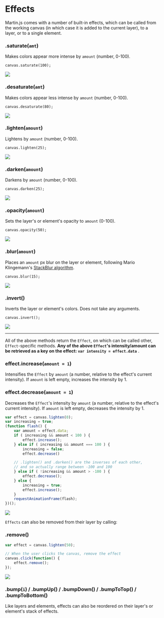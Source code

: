 # Effects

Martin.js comes with a number of built-in effects, which can be called from the working canvas (in which case it is added to the current layer), to a layer, or to a single element.

### .saturate(`amt`)

Makes colors appear more intense by `amount` (number, 0-100).

```
canvas.saturate(100);
```

<img id="martin-saturate" src="/images/bunny.jpg">

### .desaturate(`amt`)

Makes colors appear less intense by `amount` (number, 0-100).

```
canvas.desaturate(80);
```

<img id="martin-desaturate" src="/images/bunny.jpg">

### .lighten(`amount`)

Lightens by `amount` (number, 0-100).

```
canvas.lighten(25);
```

<img id="martin-lighten" src="/images/bunny.jpg">

### .darken(`amount`)

Darkens by `amount` (number, 0-100).

```
canvas.darken(25);
```

<img id="martin-darken" src="/images/bunny.jpg">

### .opacity(`amount`)

Sets the layer's or element's opacity to `amount` (0-100).

```
canvas.opacity(50);
```

<img id="martin-opacity" src="/images/bunny.jpg">

### .blur(`amount`)

Places an `amount` px blur on the layer or element, following Mario Klingemann's [StackBlur algorithm](https://github.com/Quasimondo/QuasimondoJS/blob/master/blur/StackBlur.js).

```
canvas.blur(15);
```

<img id="martin-blur" src="/images/bunny.jpg">

### .invert()

Inverts the layer or element's colors. Does not take any arguments.

```
canvas.invert();
```

<img id="martin-invert" src="/images/bunny.jpg">

<hr>

All of the above methods return the `Effect`, on which can be called other, `Effect`-specific methods. **Any of the above `Effect`'s intensity/amount can be retrieved as a key on the effect: `var intensity = effect.data`** .

### effect.increase(`amount = 1`)

Intensifies the `Effect` by `amount` (a number, relative to the effect's current intensity). If `amount` is left empty, increases the intensity by 1.

### effect.decrease(`amount = 1`)

Decreases the `Effect`'s intensity by `amount` (a number, relative to the effect's current intensity). If `amount` is left empty, decreases the intensity by 1.

```js
var effect = canvas.lighten(0);
var increasing = true;
(function flash() {
    var amount = effect.data;
    if ( increasing && amount < 100 ) {
        effect.increase();
    } else if ( increasing && amount === 100 ) {
        increasing = false;
        effect.decrease()

    // .lighten() and .darken() are the inverses of each other,
    // and so actually range between -100 and 100
    } else if ( !increasing && amount > -100 ) {
        effect.decrease();
    } else {
        increasing = true;
        effect.increase();
    }
    requestAnimationFrame(flash);
})();
```
<img id="martin-flash" src="/images/bunny.jpg">

`Effects` can also be removed from their layer by calling:

### .remove()

```js
var effect = canvas.lighten(50);

// When the user clicks the canvas, remove the effect
canvas.click(function() {
    effect.remove();
});
```

<img id="martin-effect-remove" src="/images/bunny.jpg">

### .bump(`i`) / .bumpUp() / .bumpDown() / .bumpToTop() / .bumpToBottom()

Like layers and elements, effects can also be reordered on their layer's or element's stack of effects.

&nbsp;
